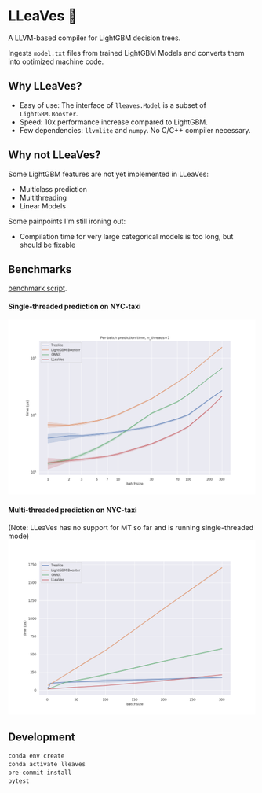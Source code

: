 # LLeaVes 🐉
A LLVM-based compiler for LightGBM decision trees.

Ingests `model.txt` files from trained LightGBM Models and
converts them into optimized machine code.

## Why LLeaVes?
- Easy of use: The interface of `lleaves.Model` is a subset of `LightGBM.Booster`.
- Speed: 10x performance increase compared to LightGBM.
- Few dependencies: `llvmlite` and `numpy`. No C/C++ compiler necessary.
  
## Why not LLeaVes?
Some LightGBM features are not yet implemented in LLeaVes:
- Multiclass prediction
- Multithreading
- Linear Models

Some painpoints I'm still ironing out:
- Compilation time for very large categorical models is too long, but should be fixable

## Benchmarks
[benchmark script](benchmarks/simple_timeit.py).
#### Single-threaded prediction on NYC-taxi
![img](benchmarks/NYC_taxi_1.png)
#### Multi-threaded prediction on NYC-taxi 
(Note: LLeaVes has no support for MT so far and is running single-threaded mode)
![img](benchmarks/NYC_taxi_0.png)

## Development
```bash
conda env create
conda activate lleaves
pre-commit install
pytest
```
